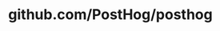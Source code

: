 ---
layout: post
title: github.com/PostHog/posthog
categories: link
tags: [انگلیسی, برنامه‌نویسی]
---